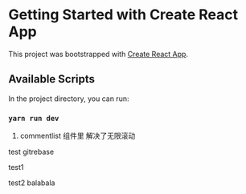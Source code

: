 # Getting Started with Create React App

This project was bootstrapped with [Create React App](https://github.com/facebook/create-react-app).

## Available Scripts

In the project directory, you can run:

### `yarn run dev`

1. commentlist 组件里 解决了无限滚动

test gitrebase

test1

test2
balabala
